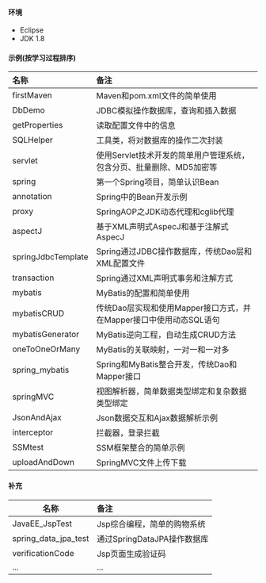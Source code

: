 #### 环境
- Eclipse
- JDK 1.8

#### 示例(按学习过程排序)

| 名称               | 备注                                                         |
| :----------------- | :----------------------------------------------------------- |
| firstMaven         | Maven和pom.xml文件的简单使用                                 |
| DbDemo             | JDBC模拟操作数据库，查询和插入数据                           |
| getProperties      | 读取配置文件中的信息                                         |
| SQLHelper          | 工具类，将对数据库的操作二次封装                             |
| servlet            | 使用Servlet技术开发的简单用户管理系统，包含分页、批量删除、MD5加密等 |
| spring             | 第一个Spring项目，简单认识Bean                               |
| annotation         | Spring中的Bean开发示例                                       |
| proxy              | SpringAOP之JDK动态代理和cglib代理                            |
| aspectJ            | 基于XML声明式AspecJ和基于注解式AspecJ                        |
| springJdbcTemplate | Spring通过JDBC操作数据库，传统Dao层和XML配置文件             |
| transaction        | Spring通过XML声明式事务和注解方式                            |
| mybatis            | MyBatis的配置和简单使用                                      |
| mybatisCRUD        | 传统Dao层实现和使用Mapper接口方式，并在Mapper接口中使用动态SQL语句 |
| mybatisGenerator   | MyBatis逆向工程，自动生成CRUD方法                            |
| oneToOneOrMany     | MyBatis的关联映射，一对一和一对多                            |
| spring_mybatis     | Spring和MyBatis整合开发，传统Dao和Mapper接口                 |
| springMVC          | 视图解析器，简单数据类型绑定和复杂数据类型绑定               |
| JsonAndAjax        | Json数据交互和Ajax数据解析示例                               |
| interceptor        | 拦截器，登录拦截                                             |
| SSMtest            | SSM框架整合的简单示例                                        |
| uploadAndDown      | SpringMVC文件上传下载                                        |

#### 补充

| 名称                 | 备注                        |
| -------------------- | :-------------------------- |
| JavaEE_JspTest       | Jsp综合编程，简单的购物系统 |
| spring_data_jpa_test | 通过SpringDataJPA操作数据库 |
| verificationCode     | Jsp页面生成验证码           |
| ...                  | ...                         |


